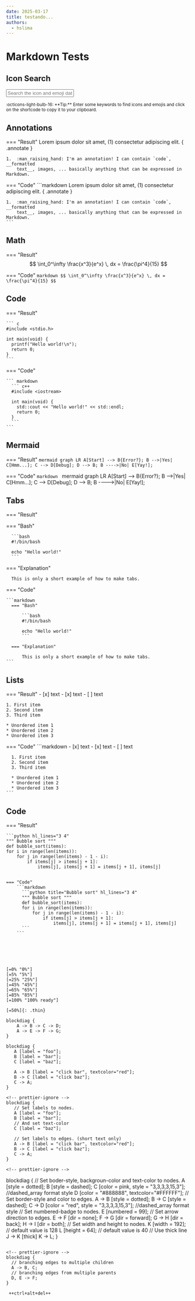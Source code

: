 ```yaml
---
date: 2025-03-17
title: testando...
authors:
  - hslima
---
```


# Markdown Tests

## Icon Search

<div class="mdx-iconsearch" data-mdx-component="iconsearch">
  <input
    class="md-input md-input--stretch mdx-iconsearch__input"
    placeholder="Search the icon and emoji database"
    data-mdx-component="iconsearch-query"
  />
  <div class="mdx-iconsearch-result" data-mdx-component="iconsearch-result">
    <div class="mdx-iconsearch-result__meta"></div>
    <ol class="mdx-iconsearch-result__list"></ol>
  </div>
</div>
<small>
  :octicons-light-bulb-16:
  **Tip:** Enter some keywords to find icons and emojis and click on the
  shortcode to copy it to your clipboard.
</small>

## Annotations

=== "Result"
    Lorem ipsum dolor sit amet, (1) consectetur adipiscing elit.
    { .annotate }

    1.  :man_raising_hand: I'm an annotation! I can contain `code`, __formatted
        text__, images, ... basically anything that can be expressed in Markdown.

=== "Code"
    ```markdown
    Lorem ipsum dolor sit amet, (1) consectetur adipiscing elit.
    { .annotate }

    1.  :man_raising_hand: I'm an annotation! I can contain `code`, __formatted
        text__, images, ... basically anything that can be expressed in Markdown.
    ```

## Math

=== "Result"
    $$
    \int_0^\infty \frac{x^3}{e^x} \, dx = \frac{\pi^4}{15}
    $$

=== "Code"
    ```markdown
    $$
    \int_0^\infty \frac{x^3}{e^x} \, dx = \frac{\pi^4}{15}
    $$
    ```

## Code

=== "Result"

    ``` c
    #include <stdio.h>

    int main(void) {
      printf("Hello world!\n");
      return 0;
    }
    ```

=== "Code"

    ``` markdown
      ``` c++
      #include <iostream>

      int main(void) {
        std::cout << "Hello world!" << std::endl;
        return 0;
      }
      ```
    ```

## Mermaid

=== "Result"
    ``` mermaid
    graph LR
      A[Start] --> B{Error?};
      B -->|Yes| C[Hmm...];
      C --> D[Debug];
      D --> B;
      B ---->|No| E[Yay!];
    ```

=== "Code"
    ```markdown
      ``` mermaid
      graph LR
        A[Start] --> B{Error?};
        B -->|Yes| C[Hmm...];
        C --> D[Debug];
        D --> B;
        B ---->|No| E[Yay!];
      ```
    ```

## Tabs

=== "Result"

  === "Bash"

      ```bash
      #!/bin/bash

      echo "Hello world!"
      ```

  === "Explanation"

      This is only a short example of how to make tabs. 

=== "Code"

    ```markdown
      === "Bash"

          ```bash
          #!/bin/bash

          echo "Hello world!"
          ```

      === "Explanation"

          This is only a short example of how to make tabs.
    ```
    
## Lists

=== "Result"
    - [x] text
    - [x] text
    - [ ] text

    1. First item
    2. Second item
    3. Third item

    * Unordered item 1
    * Unordered item 2
    * Unordered item 3

=== "Code"
    ```markdown
      - [x] text
      - [x] text
      - [ ] text

      1. First item
      2. Second item
      3. Third item

      * Unordered item 1
      * Unordered item 2
      * Unordered item 3
    ```


## Code

=== "Result"

    ```python hl_lines="3 4"
    """ Bubble sort """
    def bubble_sort(items):
    for i in range(len(items)):
        for j in range(len(items) - 1 - i):
            if items[j] > items[j + 1]:
                items[j], items[j + 1] = items[j + 1], items[j]
```

=== "Code"
    ```markdown
      ```python title="Bubble sort" hl_lines="3 4"
      """ Bubble sort """
      def bubble_sort(items):
      for i in range(len(items)):
          for j in range(len(items) - 1 - i):
              if items[j] > items[j + 1]:
                  items[j], items[j + 1] = items[j + 1], items[j]
      ```
    ```






[=0% "0%"]
[=5% "5%"]
[=25% "25%"]
[=45% "45%"]
[=65% "65%"]
[=85% "85%"]
[=100% "100% ready"]

[=50%]{: .thin}

blockdiag {
    A -> B -> C -> D;
    A -> E -> F -> G;
}

blockdiag {
   A [label = "foo"];
   B [label = "bar"];
   C [label = "baz"];

   A -> B [label = "click bar", textcolor="red"];
   B -> C [label = "click baz"];
   C -> A;
}

<!-- prettier-ignore -->
blockdiag {
   // Set labels to nodes.
   A [label = "foo"];
   B [label = "bar"];
   // And set text-color
   C [label = "baz"];

   // Set labels to edges. (short text only)
   A -> B [label = "click bar", textcolor="red"];
   B -> C [label = "click baz"];
   C -> A;
}

<!-- prettier-ignore -->
```
blockdiag {
   // Set boder-style, backgroun-color and text-color to nodes.
   A [style = dotted];
   B [style = dashed];
   C [color = pink, style = "3,3,3,3,15,3"]; //dashed_array format style
   D [color = "#888888", textcolor="#FFFFFF"];
   // Set border-style and color to edges.
   A -> B [style = dotted];
   B -> C [style = dashed];
   C -> D [color = "red", style = "3,3,3,3,15,3"]; //dashed_array format style
   // Set numbered-badge to nodes.
   E [numbered = 99];
   // Set arrow direction to edges.
   E -> F [dir = none];
   F -> G [dir = forward];
   G -> H [dir = back];
   H -> I [dir = both];
   // Set width and height to nodes.
   K [width = 192]; // default value is 128
   L [height = 64]; // default value is 40
   // Use thick line
   J -> K [thick]
   K -> L;
}
``` 

<!-- prettier-ignore -->
blockdiag {
  // branching edges to multiple children
  A -> B, C;
  // branching edges from multiple parents
  D, E -> F;
}

 ++ctrl+alt+del++



